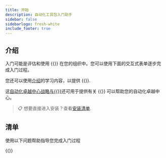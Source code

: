 ```yaml
---
title: 开始
description: 自动化工具包入门助手
sidebar: false
sidebarlogo: fresh-white
include_footer: true
---
```

## 介绍

入门可能是评估和使用 {{<product-name>}} 在您的组织中。您可以使用下面的交互式表单逐步完成入门过程。

您还可以使用[介绍](https://learn.microsoft.com/power-automate/guidance/automation-kit/overview/introduction)的学习内容，以提供 {{<product-name>}}.

这[自动化卓越中心战略与{{<product-name>}}](https://learn.microsoft.com/power-automate/guidance/automation-kit/overview/automation-coe-strategy)还可用于提供有关 {{<product-name>}} 可以帮助您的自动化卓越中心。

> 📋 想要直接进入安装？查看[安装清单](/zh-Hans/get-started/install-checklist).

## 清单

使用以下问题帮助指导您完成入门过程

{{<questions name="checklist.json" completed="Thank you for your getting started feedback" showNavigationButtons=false >}}
